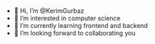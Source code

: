 - 👋 Hi, I’m @KerimGurbaz
- 👀 I’m interested in computer science
- 🌱 I’m currently learning frontend and backend
- 💞️ I’m looking forward to collaborating you
  <br> <br> <br>


<!---
KerimGurbaz/KerimGurbaz is a ✨ special ✨ repository because its `README.md` (this file) appears on your GitHub profile.
You can click the Preview link to take a look at your changes.
--->
